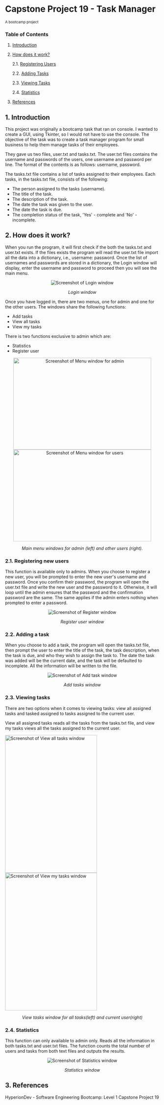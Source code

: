 # Capstone Project 19 - Task Manager

<sub>A bootcamp project</sub>

### Table of Contents

1. [Introduction](#introduction)
2. [How does it work?](#project-description)

   2.1. [Registering Users](#reg_users)

   2.2. [Adding Tasks](#add_tasks)

   2.3. [Viewing Tasks](#view_tasks)

   2.4. [Statistics](#view_stats)

3. [References](#references)

## 1. Introduction <a name="introduction"></a>

This project was originally a bootcamp task that ran on console. I wanted to create a GUI, using Tkinter, so I would not have to use the console. The objective of the task was to create a task manager program for small business to help them manage tasks of their employees.

They gave us two files, user.txt and tasks.txt. The user.txt files contains the username and passwords of the users, one username and password per line. The format of the contents is as follows: username, password.

The tasks.txt file contains a list of tasks assigned to their employees. Each tasks, in the tasks.txt file, consists of the following:

- The person assigned to the tasks (username).
- The title of the task.
- The description of the task.
- The date the task was given to the user.
- The date the task is due.
- The completion status of the task, 'Yes' - complete and 'No' - incomplete.

## 2. How does it work? <a name="project-description"></a>

When you run the program, it will first check if the both the tasks.txt and user.txt exists. If the files exists the program will read the user.txt file import all the data into a dictionary, i.e., username: password. Once the list of usernames and passwords are stored in a dictionary, the Login window will display, enter the username and password to proceed then you will see the main menu.

<p align="center">
    <img src="/Images/Login.PNG" alt="Screenshot of Login window">
</p>
<p align="center">
    <em>Login window</em>
</p>

Once you have logged in, there are two menus, one for admin and one for the other users. The windows share the following functions:

- Add tasks
- View all tasks
- View my tasks

There is two functions exclusive to admin which are:

- Statistics
- Register user

<p align="center">
    <img src="/Images/Main_menu_admin.PNG" alt="Screenshot of Menu window for admin" height = "300" width="450">
    <img src="/Images/Main_menu_users.PNG" alt="Screenshot of Menu window for users" height="300" width="450">
</p>
<p align="center">
    <em>Main menu windows for admin (left) and other users (right).</em>
</p>

### 2.1. Registering new users <a name="reg_users"></a>

This function is available only to admins. When you choose to register a new user, you will be prompted to enter the new user's username and password. Once you confirm their password, the program will open the user.txt file and write the new user and the password to it. Otherwise, it will loop until the admin ensures that the password and the confirmation password are the same. The same applies if the admin enters nothing when prompted to enter a password.

<p align="center">
    <img src="/Images/Register_menu.PNG" alt="Screenshot of Register window" title="Register window.">
</p>
<p align="center">
    <em>Register user window</em>
</p>

### 2.2. Adding a task <a name="add_tasks"></a>

When you choose to add a task, the program will open the tasks.txt file, then prompt the user to enter the title of the task, the task description, when the task is due, and who they wish to assign the task to. The date the task was added will be the current date, and the task will be defaulted to incomplete. All the information will be written to the file.

<p align="center">
    <img src="/Images/Add_task_menu.PNG" alt="Screenshot of Add task window" title="Add Task window.">
</p>
<p align="center">
    <em>Add tasks window</em>
</p>

### 2.3. Viewing tasks <a name="view_tasks"></a>

There are two options when it comes to viewing tasks: view all assigned tasks and tasked assigned to tasks assigned to the current user.

View all assigned tasks reads all the tasks from the tasks.txt file, and view my tasks views all the tasks assigned to the current user.

<p align="centerS">
    <img src="/Images/View_all_tasks_menu.PNG" alt="Screenshot of View all tasks window" width="300" height="450">
    <img src="/Images/View_my_tasks_menu.PNG" alt="Screenshot of View my tasks window" width="300" height="450">
</p>
<p align="center">
    <em>View tasks window for all tasks(left) and current user(right)</em>
</p>

### 2.4. Statistics <a name="view_stats"></a>

This function can only available to admin only. Reads all the information in both tasks.txt and user.txt files. The function counts the total number of users and tasks from both text files and outputs the results.

<p align="center">
    <img src="/Images/Statistics_menu.PNG" alt="Screenshot of Statistics window">
</p>
<p align="center">
    <em>Statistics window</em>
</p>

## 3. References <a name="references"></a>

HyperionDev - Software Engineering Bootcamp: Level 1 Capstone Project 19
